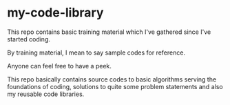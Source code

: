 # my-code-library

This repo contains basic training material which I've gathered since I've started coding. 

By training material, I mean to say sample codes for reference.

Anyone can feel free to have a peek. 

This repo basically contains source codes to basic algorithms serving the foundations of coding, solutions to quite some problem statements and also my 
reusable code libraries. 

